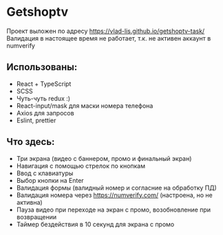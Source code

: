 # Getshoptv

Проект выложен по адресу https://vlad-lis.github.io/getshoptv-task/
Валидация в настоящее время не работает, т.к. не активен аккаунт в numverify

## Использованы:

- React + TypeScript
- SCSS
- Чуть-чуть redux :)
- React-input/mask для маски номера телефона
- Axios для запросов
- Eslint, prettier

## Что здесь:

- Три экрана (видео с баннером, промо и финальный экран)
- Навигация с помощью стрелок по кнопкам
- Ввод с клавиатуры
- Выбор кнопки на Enter
- Валидация формы (валидный номер и согласние на обработку ПД)
- Валидация номера через https://numverify.com/ (настроена, но не активна)
- Пауза видео при переходе на экран с промо, возобновление при возвращении
- Таймер бездействия в 10 секунд для экрана с промо

